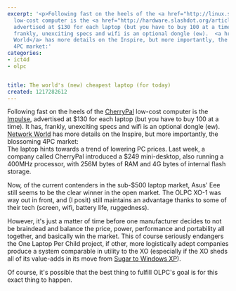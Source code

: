 ```yaml
---
excerpt: '<p>Following fast on the heels of the <a href="http://linux.slashdot.org/article.pl?sid=08/07/22/1735222">CherryPal</a>
  low-cost computer is the <a href="http://hardware.slashdot.org/article.pl?sid=08/07/28/1857232">Impulse</a>,
  advertised at $130 for each laptop (but you have to buy 100 at a time).  It has,
  frankly, unexciting specs and wifi is an optional dongle (ew).  <a href="http://www.networkworld.com/news/2008/072808-worlds-cheapest-laptop-now.html">Network
  World</a> has more details on the Inspire, but more importantly, the blossoming
  4PC market:'
categories:
- ict4d
- olpc


title: The world's (new) cheapest laptop (for today)
created: 1217282612
---
```

<p>Following fast on the heels of the <a href="http://linux.slashdot.org/article.pl?sid=08/07/22/1735222">CherryPal</a> low-cost computer is the <a href="http://hardware.slashdot.org/article.pl?sid=08/07/28/1857232">Impulse</a>, advertised at $130 for each laptop (but you have to buy 100 at a time).  It has, frankly, unexciting specs and wifi is an optional dongle (ew).  <a href="http://www.networkworld.com/news/2008/072808-worlds-cheapest-laptop-now.html">Network World</a> has more details on the Inspire, but more importantly, the blossoming 4PC market:<br />
The laptop hints towards a trend of lowering PC prices. Last week, a company called CherryPal introduced a $249 mini-desktop, also running a 400MHz processor, with 256M bytes of RAM and 4G bytes of internal flash storage.</p>

<p>Now, of the current contenders in the sub-$500 laptop market, Asus' Eee still seems to be the clear winner in the open market.  The OLPC XO-1 was way out in front, and (I posit) still maintains an advantage thanks to some of their tech (screen, wifi, battery life, ruggedness).</p>

<p>However, it's just a matter of time before one manufacturer decides to not be braindead and balance the price, power, performance and portability all together, and basically win the market.  This of course seriously endangers the One Laptop Per Child project, if other, more logistically adept companies produce a system comparable in utility to the XO (especially if the XO sheds all of its value-adds in its move from <a href="http://www.olpcnews.com/sales_talk/microsoft/windows_xo_video_dissection_.html">Sugar to Windows XP</a>). </p>

<p>Of course, it's possible that the best thing to fulfill OLPC's goal is for this exact thing to happen.</p>
